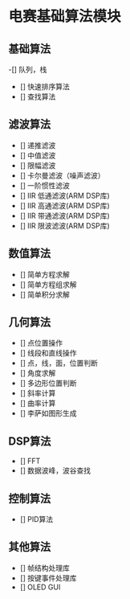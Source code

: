 # 电赛基础算法模块

## 基础算法
-[] 队列，栈
- [] 快速排序算法
- [] 查找算法

## 滤波算法
- [] 递推滤波
- [] 中值滤波
- [] 限幅滤波 
- [] 卡尔曼滤波（噪声滤波）
- [] 一阶惯性滤波
- [] IIR 低通滤波(ARM DSP库)
- [] IIR 高通滤波(ARM DSP库)
- [] IIR 带通滤波(ARM DSP库)
- [] IIR 限波滤波(ARM DSP库)

## 数值算法
- [] 简单方程求解
- [] 简单方程组求解
- [] 简单积分求解

## 几何算法
- [] 点位置操作
- [] 线段和直线操作
- [] 点，线，面，位置判断
- [] 角度求解
- [] 多边形位置判断
- [] 斜率计算
- [] 曲率计算
- [] 李萨如图形生成

## DSP算法
- [] FFT
- [] 数据波峰，波谷查找

## 控制算法
- [] PID算法

## 其他算法
- [] 帧结构处理库
- [] 按键事件处理库
- [] OLED GUI




